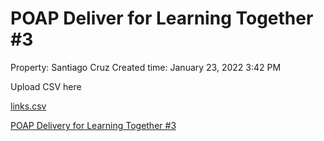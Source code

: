 # POAP Deliver for Learning Together #3

Property: Santiago Cruz 
Created time: January 23, 2022 3:42 PM

Upload CSV here

[links.csv](POAP%20Deliver%20for%20Learning%20Together%20#3%20de44f8dd357f409386a0623091785c73/links.csv)

[POAP Delivery for Learning Together #3](POAP%20Deliver%20for%20Learning%20Together%20#3%20de44f8dd357f409386a0623091785c73/POAP%20Delivery%20for%20Learning%20Together%20#3%2040cef0ffb16f4db0ba9d362fb4de339c.csv)